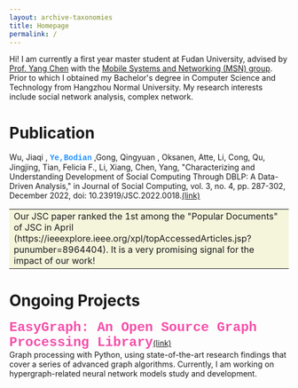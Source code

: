 ```yaml
---
layout: archive-taxonomies
title: Homepage
permalink: /
---
```



Hi! I am currently a first year master student at Fudan University, advised by [Prof. Yang Chen](https://chenyang03.wordpress.com/) with the [Mobile Systems and Networking (MSN) group](https://fudan-msn.mysxl.cn/#members). 
Prior to which I obtained my Bachelor's degree in Computer Science and Technology from Hangzhou Normal University.
My research interests include social network analysis, complex network.

# Publication
Wu, Jiaqi , <font face="courier New" color="#1E90FF"><strong>Ye,Bodian</strong></font>  ,Gong, Qingyuan , Oksanen, Atte, Li, Cong, Qu, Jingjing, Tian, Felicia F., Li, Xiang, Chen, Yang, 
"Characterizing and Understanding Development of Social Computing Through DBLP: A Data-Driven Analysis," in Journal of Social Computing, vol. 3, no. 4, pp. 287-302, December 2022, doi: 10.23919/JSC.2022.0018.[(link)](https://ieeexplore.ieee.org/document/10054637/)
<table ><tr><td bgcolor="#f5f5dc" >Our JSC paper ranked the 1st among the "Popular Documents" of JSC in April (https://ieeexplore.ieee.org/xpl/topAccessedArticles.jsp?punumber=8964404). It is a very promising signal for the impact of our work!
</td></tr></table>


# Ongoing Projects
<font face="courier New" color="#F54FAA" size=5><strong>EasyGraph: An Open Source Graph Processing Library</strong></font>[(link)](https://easy-graph.github.io/)  
Graph processing with Python, using state-of-the-art research findings that cover a series of advanced graph algorithms. Currently, I am working on hypergraph-related neural network models study and development. 

